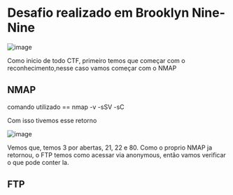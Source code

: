 
# Desafio realizado em Brooklyn Nine-Nine

![image](https://github.com/EvelynMurasaki/CTFs-Resolucoes/assets/26422836/bca68343-88b1-4090-96b1-d396bf011b70)

Como inicio de todo CTF, primeiro temos que começar com o reconhecimento,nesse caso vamos começar com o NMAP

## NMAP
comando utilizado == nmap -v -sSV -sC <IP>

Com isso tivemos esse retorno

![image](https://github.com/EvelynMurasaki/CTFs-Resolucoes/assets/26422836/c02a195f-29b2-4a01-9d20-ec2f7b964b93)

Vemos que, temos 3 por abertas, 21, 22 e 80. Como o proprio NMAP ja retornou, o FTP temos como acessar via anonymous, então vamos verificar o que pode conter la.

## FTP
